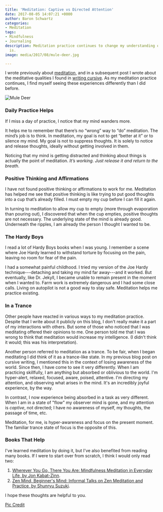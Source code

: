 ```yaml
---
title: 'Meditation: Captive vs Directed Attention'
date: 2017-08-05 14:07:21 +0000
author: Baron Schwartz
categories:
- Meditation
tags:
- Mindfulness
- Journaling
description: Meditation practice continues to change my understanding of what meditation
  is.
image: media/2017/08/mule-deer.jpg

---
```

I wrote previously about [meditation](/blog/2016/03/19/meditation/), and in a subsequent post I wrote about the meditative qualities I found in [writing cursive](/blog/cursive/). As my meditation practice continues, I find myself seeing these experiences differently than I did before.

![Mule Deer](/media/2017/08/mule-deer.jpg)

<!--more-->

### Daily Practice Helps

If I miss a day of practice, I notice that my mind wanders more.

It helps me to remember that there’s no “wrong” way to “do” meditation. The mind’s job is to think. In meditation, my goal is not to get “better at it” or to silence my mind. My goal is not to suppress thoughts. It is solely to notice and release thoughts, ideally without getting involved in them.

Noticing that my mind is getting distracted and thinking about things is actually the point of meditation. *It’s working. Just release it and return to the breath.*

### Positive Thinking and Affirmations

I have not found positive thinking or affirmations to work for me. Meditation has helped me see that positive thinking is like trying to put good thoughts into a cup that’s already filled. I must empty my cup before I can fill it again.

In turning to meditation to allow my cup to empty (more through evaporation than pouring out), I discovered that when the cup empties, positive thoughts are not necessary. The underlying state of the mind is already good. Underneath the ripples, I am already the person I thought I wanted to be.

### The Hardy Boys

I read a lot of Hardy Boys books when I was young. I remember a scene where Joe Hardy learned to withstand torture by focusing on the pain, leaving no room for fear of the pain.

I had a somewhat painful childhood. I tried my version of the Joe Hardy technique---detaching and taking my mind far away---and it worked. But eventually, like Dr. Jekyll, I became unable to remain present in the moment when I wanted to. Farm work is extremely dangerous and I had some close calls. Living on autopilot is not a good way to stay safe. Meditation helps me practice existing.

### In a Trance

Other people have reacted in various ways to my meditation practice. Despite that I write about it publicly on this blog, I don't really make it a part of my interactions with others. But some of those who noticed that I was meditating offered their opinions to me. One person told me that I was wrong to think that meditation would increase my intelligence. (I didn't think it would; this was his interpretation).

Another person referred to meditation as a trance. To be fair, when I began meditating I did think of it as a trance-like state. In my previous blog post on cursive writing, I mentioned this in the context of losing awareness of the world. Since then, I have come to see it very differently. When I am practicing skillfully, I am anything but absorbed or oblivious to the world. I'm hyper-alert, relaxed, focused, aware, poised, attentive. I'm directing my attention, and observing what arises in the mind. It's an incredibly joyful experience, by the way.

In contrast, I now experience being absorbed in a task as very different. When I am in a state of "flow" my observer mind is gone, and my attention is *captive*, not directed; I have no awareness of myself, my thoughts, the passage of time, etc.

Meditation, for me, is hyper-awareness and focus on the present moment. The familiar trance state of focus is the opposite of this.

### Books That Help

I've learned meditation by doing it, but I've also benefited from reading many books. If I were to start over from scratch, I think I would only read two:

1. [Wherever You Go, There You Are: Mindfulness Meditation in Everyday Life, by Jon Kabat-Zinn](https://www.amazon.com/Wherever-You-There-Are-Mindfulness/dp/1401307787/?tag=xaprb-20).
2. [Zen Mind, Beginner's Mind: Informal Talks on Zen Meditation and Practice, by Shunryu Suzuki](https://www.amazon.com/Zen-Mind-Beginners-Informal-Meditation/dp/1590308492/?tag=xaprb-20).

I hope these thoughts are helpful to you.

[Pic Credit](https://www.flickr.com/photos/drriss/8478863068/)
